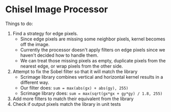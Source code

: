 # Chisel Image Processor

Things to do:
1. Find a strategy for edge pixels.
    - Since edge pixels are missing some neighbor pixels, kernel becomes off the image.
    - Currently the processor doesn't apply filters on edge pixels since we haven't decided how to handle them.
    - We can treat those missing pixels as empty, duplicate pixels from the nearest edge, or wrap pixels from the other side.
1. Attempt to fix the Sobel filter so that it will match the library
    - Scrimage library combines vertical and horizontal kernel results in a different way.
    - Our filter does: `sum = max(abs(gx) + abs(gy), 255)`
    - Scrimage library does: `sum = max(sqrt(gx*gx + gy*gy) / 1.8, 255)`
1. Add more filters to match their equivalent from the library
1. Check if output pixels match the library in unit tests
